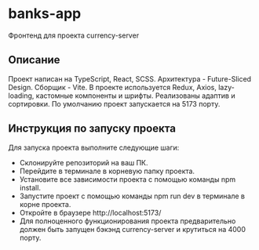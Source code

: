 # banks-app
Фронтенд для проекта currency-server 
## Описание
Проект написан на TypeScript, React, SCSS. Архитектура - Future-Sliced Design. Сборщик - Vite. В проекте используется Redux, Axios, lazy-loading, кастомные компоненты и шрифты. Реализованы адаптив и сортировки. По умолчанию проект запускается на 5173 порту.
## Инструкция по запуску проекта
Для запуска проекта выполните следующие шаги:
- Склонируйте репозиторий на ваш ПК.
- Перейдите в терминале в корневую папку проекта.
- Установите все зависимости проекта с помощью команды npm install.
- Запустите проект с помощью команды npm run dev в терминале в корне проекта.
- Откройте в браузере http://localhost:5173/
- Для полноценного функционирования проекта предварительно должен быть запущен бэкэнд currency-server и крутиться на 4000 порту.